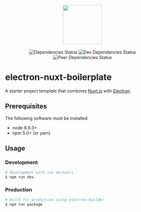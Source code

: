 <p align="center">
  <img width="128" src="https://i.imgur.com/sY8LqKi.png">
  <br><br>
  <img src="https://david-dm.org/nurdism/electron-nuxt-boilerplate/status.svg" alt="Dependencies Status">
  <img src="https://david-dm.org/nurdism/electron-nuxt-boilerplate/dev-status.svg" alt="Dev Dependencies Status">
  <img src="https://david-dm.org/nurdism/electron-nuxt-boilerplate/peer-status.svg" alt="Peer Dependencies Status">
</p>

# electron-nuxt-boilerplate

A starter project template that combines [Nuxt.js](https://github.com/nuxt/nuxt.js) with [Electron](https://electronjs.org/).

## Prerequisites

The following software must be installed:
* node 8.9.3+
* npm 5.0+ (or yarn)

## Usage

### Development

``` bash
# development with vue devtools
$ npm run dev
```

### Production

``` bash
# build for production using electron-builder
$ npm run package
```

